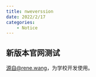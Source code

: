 ```yaml
---
title: nweverssion
date: 2022/2/17
categories:
    - Notice
---
```


## 新版本官网测试  
源自@rene.wang，为学校开发使用。